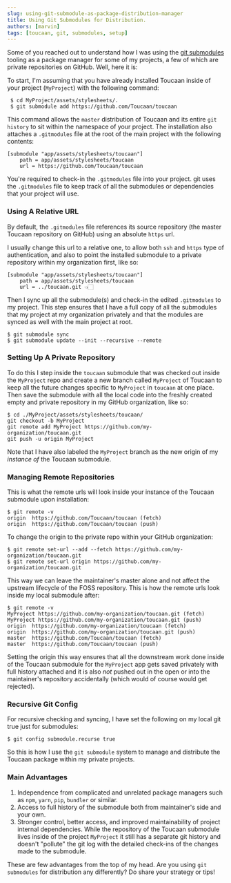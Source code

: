 ```yaml
---
slug: using-git-submodule-as-package-distribution-manager
title: Using Git Submodules for Distribution.
authors: [marvin]
tags: [toucaan, git, submodules, setup]
---
```


Some of you reached out to understand how I was using the [git submodules](https://git-scm.com/book/en/v2/Git-Tools-Submodules) tooling as a package manager for some of my projects, a few of which are private repositories on GitHub. Well, here it is:

To start, I'm assuming that you have already installed Toucaan inside of your project (`MyProject`) with the following command:

```git
 $ cd MyProject/assets/stylesheets/.
 $ git submodule add https://github.com/Toucaan/toucaan
```

<!--truncate-->

This command allows the `master` distribution of Toucaan and its entire `git history` to sit within the namespace of your project. The installation also attaches a `.gitmodules` file at the root of the main project with the following contents:

```.gitmodules
[submodule "app/assets/stylesheets/toucaan"]
	path = app/assets/stylesheets/toucaan
	url = https://github.com/Toucaan/toucaan
```

You're required to check-in the `.gitmodules` file into your project. git uses the `.gitmodules` file to keep track of all the submodules or dependencies that your project will use.

### Using A Relative URL

By default, the `.gitmodules` file references its source repository (the master Toucaan repository on GitHub) using an absolute `https` url. 

I usually change this url to a relative one, to allow both `ssh` and `https` type of authentication, and also to point the installed submodule to a private repository within my organization first, like so:
```
[submodule "app/assets/stylesheets/toucaan"]
	path = app/assets/stylesheets/toucaan
	url = ../toucaan.git 👈🏻
```

Then I sync up all the submodule(s) and check-in the edited `.gitmodules` to my project. This step ensures that I have a full copy of all the submodules that my project at my organization privately and that the modules are synced as well with the main project at root. 

```git
$ git submodule sync
$ git submodule update --init --recursive --remote
```

### Setting Up A Private Repository

To do this I step inside the `toucaan` submodule that was checked out inside the `MyProject` repo and create a new branch called `MyProject` of Toucaan to keep all the future changes specific to `MyProject` in `toucaan` at one place. Then save the submodule with all the local code into the freshly created empty and private repository in my GitHub organization, like so:

```git
$ cd ./MyProject/assets/stylesheets/toucaan/
git checkout -b MyProject
git remote add MyProject https://github.com/my-organization/toucaan.git 
git push -u origin MyProject
```

Note that I have also labeled the `MyProject` branch as the new origin of my _instance of_ the Toucaan submodule. 

### Managing Remote Repositories

This is what the remote urls will look inside your instance of the Toucaan submodule upon installation:

```git
$ git remote -v
origin	https://github.com/Toucaan/toucaan (fetch)
origin	https://github.com/Toucaan/toucaan (push)
```

To change the origin to the private repo within your GitHub organization:

```git
$ git remote set-url --add --fetch https://github.com/my-organization/toucaan.git
$ git remote set-url origin https://github.com/my-organization/toucaan.git
```

This way we can leave the maintainer's master alone and not affect the upstream lifecycle of the FOSS repository. This is how the remote urls look inside my local submodule after:

```
$ git remote -v
MyProject https://github.com/my-organization/toucaan.git (fetch)
MyProject https://github.com/my-organization/toucaan.git (push)
origin	https://github.com/my-organization/toucaan (fetch)
origin	https://github.com/my-organization/toucaan.git (push)
master	https://github.com/Toucaan/toucaan (fetch)
master	https://github.com/Toucaan/toucaan (push)
```

Setting the origin this way ensures that all the downstream work done inside of the Toucaan submodule for the `MyProject` app gets saved privately with full history attached and it is also _not_ pushed out in the open or into the maintainer's repository accidentally (which would of course would get rejected).

### Recursive Git Config 

For recursive checking and syncing, I have set the following on my local git true just for submodules:

```git
$ git config submodule.recurse true
```

So this is how I use the `git submodule` system to manage and distribute the Toucaan package within my private projects.

### Main Advantages

1. Independence from complicated and unrelated package managers such as `npm`, `yarn`, `pip`, `bundler` or similar.
2. Access to full history of the submodule both from maintainer's side and your own.
3. Stronger control, better access, and improved maintainability of project internal dependencies. While the repository of the Toucaan submodule lives inside of the project `MyProject` it still has a separate git history and doesn't "pollute" the git log with the detailed check-ins of the changes made to the submodule. 

These are few advantages from the top of my head. Are you using `git submodules` for distribution any differently? Do share your strategy or tips!



